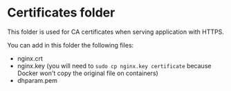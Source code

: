 # Certificates folder

This folder is used for CA certificates when serving application with HTTPS.

You can add in this folder the following files:

- nginx.crt
- nginx.key (you will need to `sudo cp nginx.key certificate` because Docker won't copy the original file on containers)
- dhparam.pem